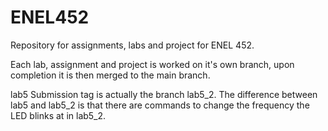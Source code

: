 # ENEL452
Repository for assignments, labs and project for ENEL 452.

Each lab, assignment and project is worked on it's own branch, upon completion it is then merged to the main branch.

lab5 Submission tag is actually the branch lab5_2. The difference between lab5 and lab5_2 is that there are commands
to change the frequency the LED blinks at in lab5_2. 
